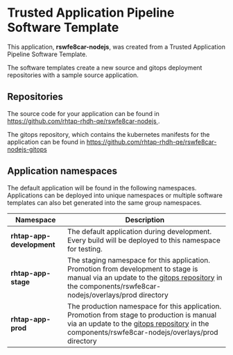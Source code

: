 # Trusted Application Pipeline Software Template

This application, **rswfe8car-nodejs**, was created from a Trusted Application Pipeline Software Template.

The software templates create a new source and gitops deployment repositories with a sample source application. 

## Repositories

The source code for your application can be found in [https://github.com/rhtap-rhdh-qe/rswfe8car-nodejs ](https://github.com/rhtap-rhdh-qe/rswfe8car-nodejs ).
 
The gitops repository, which contains the kubernetes manifests for the application can be found in 
[https://github.com/rhtap-rhdh-qe/rswfe8car-nodejs-gitops ](https://github.com/rhtap-rhdh-qe/rswfe8car-nodejs-gitops ) 

## Application namespaces 

The default application will be found in the following namespaces. Applications can be deployed into unique namespaces or multiple software templates can also bet generated into the same group namespaces.  

|  Namespace   |  Description   |  
| -------- | -------- |   
| **rhtap-app-development** | The default application during development. Every build will be deployed to this namespace for testing. | 
| **rhtap-app-stage** | The staging namespace for this application. Promotion from development to stage is manual via an update to the [gitops repository](https://github.com/rhtap-rhdh-qe/rswfe8car-nodejs-gitops ) in the components/rswfe8car-nodejs/overlays/prod directory |  
| **rhtap-app-prod** | The production namespace for this application. Promotion from stage to production is manual via an update to the [gitops repository](https://github.com/rhtap-rhdh-qe/rswfe8car-nodejs-gitops ) in the components/rswfe8car-nodejs/overlays/prod directory | 